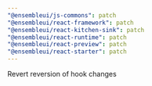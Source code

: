 ```yaml
---
"@ensembleui/js-commons": patch
"@ensembleui/react-framework": patch
"@ensembleui/react-kitchen-sink": patch
"@ensembleui/react-runtime": patch
"@ensembleui/react-preview": patch
"@ensembleui/react-starter": patch
---
```


Revert reversion of hook changes
